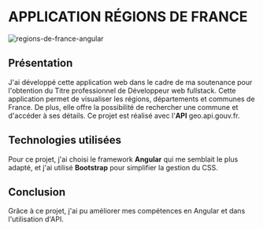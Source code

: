  # APPLICATION RÉGIONS DE FRANCE

![regions-de-france-angular](https://github.com/alicemimouni/regions-france-angular-api/assets/82211729/a9ce9e4c-19e1-4bf9-b24e-602c5cedba1e)

## Présentation

J'ai développé cette application web dans le cadre de ma soutenance pour l'obtention du Titre professionnel de Développeur web fullstack. Cette application permet de visualiser les régions, départements et communes de France. De plus, elle offre la possibilité de rechercher une commune et d'accéder à ses détails.
Ce projet est réalisé avec l'**API** geo.api.gouv.fr.

## Technologies utilisées

Pour ce projet, j'ai choisi le framework **Angular** qui me semblait le plus adapté, et j'ai utilisé **Bootstrap** pour simplifier la gestion du CSS.

## Conclusion

Grâce à ce projet, j'ai pu améliorer mes compétences en Angular et dans l'utilisation d'API.

